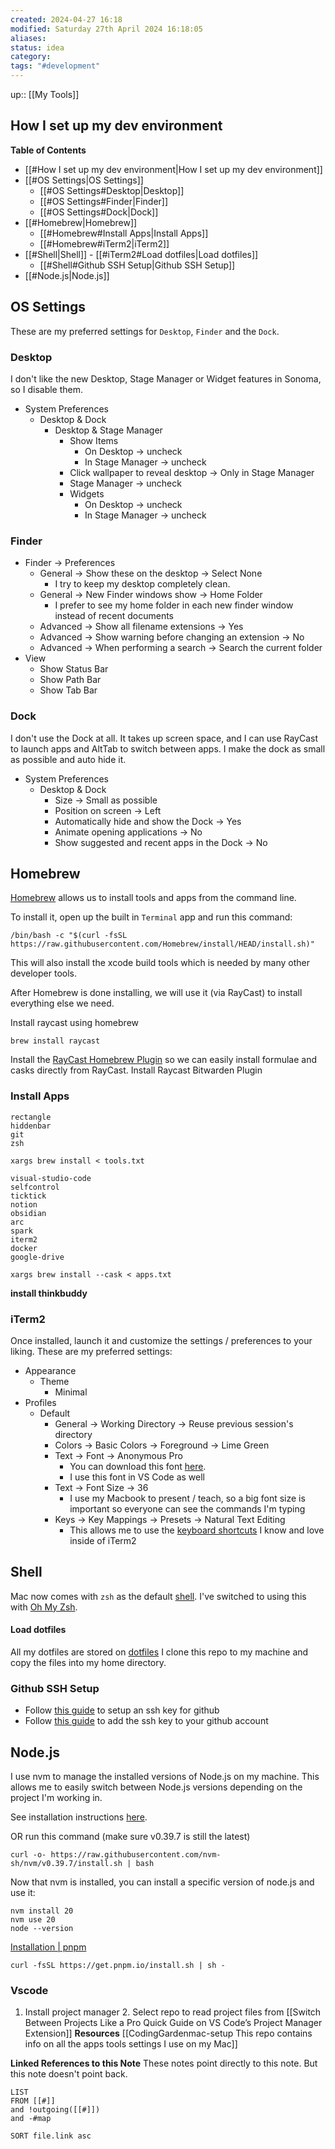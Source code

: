 ```yaml
---
created: 2024-04-27 16:18
modified: Saturday 27th April 2024 16:18:05
aliases: 
status: idea
category: 
tags: "#development"
---
```

up::  [[My Tools]]

## How I set up my dev environment

**Table of Contents**
- [[#How I set up my dev environment|How I set up my dev environment]]
- [[#OS Settings|OS Settings]]
	- [[#OS Settings#Desktop|Desktop]]
	- [[#OS Settings#Finder|Finder]]
	- [[#OS Settings#Dock|Dock]]
- [[#Homebrew|Homebrew]]
	- [[#Homebrew#Install Apps|Install Apps]]
	- [[#Homebrew#iTerm2|iTerm2]]
- [[#Shell|Shell]]
		- [[#iTerm2#Load dotfiles|Load dotfiles]]
	- [[#Shell#Github SSH Setup|Github SSH Setup]]
- [[#Node.js|Node.js]]

## OS Settings
These are my preferred settings for `Desktop`, `Finder` and the `Dock`.
### Desktop
I don't like the new Desktop, Stage Manager or Widget features in Sonoma, so I disable them.

- System Preferences
    - Desktop & Dock
        - Desktop & Stage Manager
            - Show Items
                - On Desktop -> uncheck
                - In Stage Manager -> uncheck
            - Click wallpaper to reveal desktop -> Only in Stage Manager
            - Stage Manager -> uncheck
            - Widgets
                - On Desktop -> uncheck
                - In Stage Manager -> uncheck

### Finder
- Finder -> Preferences
    - General -> Show these on the desktop -> Select None
        - I try to keep my desktop completely clean.
    - General -> New Finder windows show -> Home Folder
        - I prefer to see my home folder in each new finder window instead of recent documents
    - Advanced -> Show all filename extensions -> Yes
    - Advanced -> Show warning before changing an extension -> No
    - Advanced -> When performing a search -> Search the current folder
- View
    - Show Status Bar
    - Show Path Bar
    - Show Tab Bar

### Dock
I don't use the Dock at all. It takes up screen space, and I can use RayCast to launch apps and AltTab to switch between apps. I make the dock as small as possible and auto hide it.

- System Preferences
    - Desktop & Dock
        - Size -> Small as possible
        - Position on screen -> Left
        - Automatically hide and show the Dock -> Yes
        - Animate opening applications -> No
        - Show suggested and recent apps in the Dock -> No


## Homebrew
[Homebrew](https://brew.sh/) allows us to install tools and apps from the command line.

To install it, open up the built in `Terminal` app and run this command:

```shell
/bin/bash -c "$(curl -fsSL https://raw.githubusercontent.com/Homebrew/install/HEAD/install.sh)"
```

This will also install the xcode build tools which is needed by many other developer tools.

After Homebrew is done installing, we will use it (via RayCast) to install everything else we need.

Install raycast using homebrew
```
brew install raycast
```

Install the [RayCast Homebrew Plugin](https://www.raycast.com/nhojb/brew) so we can easily install formulae and casks directly from RayCast.
Install Raycast Bitwarden Plugin

### Install Apps

```
rectangle
hiddenbar
git
zsh
```

```
xargs brew install < tools.txt
```

```
visual-studio-code
selfcontrol
ticktick
notion
obsidian
arc
spark
iterm2
docker
google-drive
```

```
xargs brew install --cask < apps.txt
```
**install thinkbuddy**

### iTerm2

Once installed, launch it and customize the settings / preferences to your liking. These are my preferred settings:
- Appearance
    - Theme
        - Minimal
- Profiles
    - Default
        - General -> Working Directory -> Reuse previous session's directory
        - Colors -> Basic Colors -> Foreground -> Lime Green
        - Text -> Font -> Anonymous Pro
            - You can download this font [here](https://www.marksimonson.com/fonts/view/anonymous-pro).
            - I use this font in VS Code as well
        - Text -> Font Size -> 36
            - I use my Macbook to present / teach, so a big font size is important so everyone can see the commands I'm typing
        - Keys -> Key Mappings -> Presets -> Natural Text Editing
            - This allows me to use the [keyboard shortcuts](https://gist.github.com/w3cj/022081eda22081b82c52) I know and love inside of iTerm2



## Shell
Mac now comes with `zsh` as the default [shell](https://en.wikipedia.org/wiki/Comparison_of_command_shells). I've switched to using this with [Oh My Zsh](https://ohmyz.sh/).

#### Load dotfiles
All my dotfiles are stored on [dotfiles](https://github.com/VivianLin61/dotfiles/tree/main/dotfiles)
I clone this repo to my machine and copy the files into my home directory.

### Github SSH Setup
- Follow [this guide](https://docs.github.com/en/authentication/connecting-to-github-with-ssh/generating-a-new-ssh-key-and-adding-it-to-the-ssh-agent) to setup an ssh key for github
- Follow [this guide](https://docs.github.com/en/authentication/connecting-to-github-with-ssh/adding-a-new-ssh-key-to-your-github-account) to add the ssh key to your github account

## Node.js
I use nvm to manage the installed versions of Node.js on my machine. This allows me to easily switch between Node.js versions depending on the project I'm working in.

See installation instructions [here](https://github.com/nvm-sh/nvm#installing-and-updating).

OR run this command (make sure v0.39.7 is still the latest)

```shell
curl -o- https://raw.githubusercontent.com/nvm-sh/nvm/v0.39.7/install.sh | bash
```

Now that nvm is installed, you can install a specific version of node.js and use it:

```shell
nvm install 20
nvm use 20
node --version
```

[Installation | pnpm](https://pnpm.io/installation)
```
curl -fsSL https://get.pnpm.io/install.sh | sh -
```

### Vscode
1. Install project manager
	2. Select repo to read project files from
	[[Switch Between Projects Like a Pro Quick Guide on VS Code’s Project Manager Extension]]
**Resources**
[[CodingGardenmac-setup This repo contains info on all the apps  tools  settings I use on my Mac]]

**Linked References to this Note**
These notes point directly to this note. But this note doesn't point back.
```dataview
LIST
FROM [[#]]
and !outgoing([[#]])
and -#map

SORT file.link asc
```



